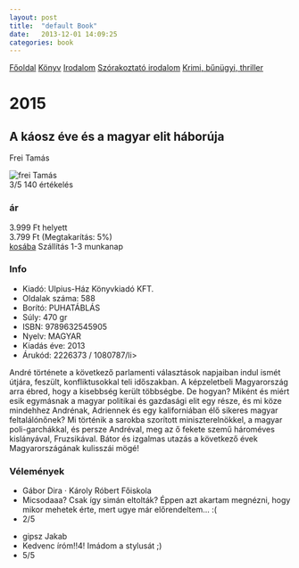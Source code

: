 ```yaml
---
layout: post
title:  "default Book"
date:   2013-12-01 14:09:25
categories: book
---
```


<nav>
<a href="{{ site.baseurl }}">Főoldal</a>
<a href="{{ site.baseurl }}/konyv">Könyv</a>
<a href="{{ site.baseurl }}/konyv/irodalom/">Irodalom</a>
<a href="{{ site.baseurl }}/konyv/irodalom/szorakoztato_irodalom">Szórakoztató irodalom</a>
<a href="{{ site.baseurl }}/konyv/irodalom/szorakoztato_irodalom/krimi">Krimi, bűnügyi, thriller</a>
</nav>
<h1>2015</h1>
<h2>A káosz éve és a magyar elit háborúja</h2>
<p>Frei Tamás</p>
<img src="{{ site.baseurl }}/images/frei_tamas.jpg" alt="frei Tamás">
<div class="info">
<div class="rank"> 3/5 140 értékelés</div>
<h3>ár</h3>
  <div class="old-price">3.999 Ft helyett</div>
  <div class="price">3.799 Ft <span>(Megtakarítás: 5%)</span></div>
  <a href="#">kosába</a> <span>Szállítás 1-3 munkanap</span>
  <h3>Info</h3>
 <ul>
   <li>
 Kiadó: Ulpius-Ház Könyvkiadó KFT. 
   </li>
   <li>Oldalak száma: 588</li>
   <li>Borító: PUHATÁBLÁS</li>
   <li>Súly: 470 gr</li>
   <li>ISBN: 9789632545905</li>
   <li>Nyelv: MAGYAR</li>
   <li>Kiadás éve: 2013 </li>
   <li>Árukód: 2226373 / 1080787/li>
 </ul>

</div>
<div class="description">
  <p>André története a következő parlamenti választások napjaiban indul ismét útjára, feszült, konfliktusokkal teli időszakban. A képzeletbeli Magyarország arra ébred, hogy a kisebbség került többségbe. De hogyan? Miként és miért esik egymásnak a magyar politikai és gazdasági elit egy része, és mi köze mindehhez Andrénak, Adriennek és egy kaliforniában élő sikeres magyar feltalálónőnek? Mi történik a sarokba szorított miniszterelnökkel, a magyar poli-garchákkal, és persze Andréval, meg az ő fekete szemű hároméves kislányával, Fruzsikával. Bátor és izgalmas utazás a következő évek Magyarországának kulisszái mögé!</p>
</div>

<div>
<h3>Vélemények</h3>
  <ul>
    <li>Gábor Dira · Károly Róbert Főiskola</li>
    <li>Micsodaaa? Csak így simán eltolták? Éppen azt akartam megnézni, hogy mikor mehetek érte, mert ugye már előrendeltem... :(</li>
    <li>2/5</li>
  </ul>
  <ul>
    <li>gipsz Jakab</li>
    <li>Kedvenc íróm!!4! Imádom a stylusát ;)</li>
    <li>5/5</li>
  </ul>
</div>


